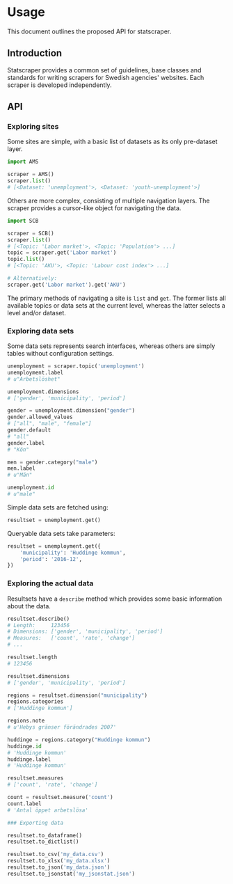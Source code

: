 # Usage
This document outlines the proposed API for statscraper.

## Introduction
Statscraper provides a common set of guidelines, base classes and standards for writing scrapers for Swedish agencies' websites. Each scraper is developed independently.

## API

### Exploring sites
Some sites are simple, with a basic list of datasets as its only pre-dataset layer.

```python
import AMS

scraper = AMS()
scraper.list()
# [<Dataset: 'unemployment'>, <Dataset: 'youth-unemployment'>]
```

Others are more complex, consisting of multiple navigation layers. The scraper provides a cursor-like object for navigating the data.

```python
import SCB

scraper = SCB()
scraper.list()
# [<Topic: 'Labor market'>, <Topic: 'Population'> ...]
topic = scraper.get('Labor market')
topic.list()
# [<Topic: 'AKU'>, <Topic: 'Labour cost index'> ...]

# Alternatively:
scraper.get('Labor market').get('AKU')
```

The primary methods of navigating a site is `list` and `get`. The former lists all available topics or data sets at the current level, whereas the latter selects a level and/or dataset.


### Exploring data sets
Some data sets represents search interfaces, whereas others are simply tables without configuration settings.

```python
unemployment = scraper.topic('unemployment')
unemployment.label
# u"Arbetslöshet"

unemployment.dimensions
# ['gender', 'municipality', 'period']

gender = unemployment.dimension("gender")
gender.allowed_values
# ["all", "male", "female"]
gender.default
# "all"
gender.label
# "Kön"

men = gender.category("male")
men.label
# u"Män"

unemployment.id
# u"male"
```

Simple data sets are fetched using:

```python
resultset = unemployment.get()
```

Queryable data sets take parameters:

```python
resultset = unemployment.get({
    'municipality': 'Huddinge kommun',
    'period': '2016-12', 
})
```

### Exploring the actual data
Resultsets have a `describe` method which provides some basic information about the data.

```python
resultset.describe()
# Length:     123456
# Dimensions: ['gender', 'municipality', 'period']
# Measures:   ['count', 'rate', 'change']
# ...

resultset.length
# 123456

resultset.dimensions
# ['gender', 'municipality', 'period']

regions = resultset.dimension("municipality")
regions.categories
# ['Huddinge kommun']

regions.note
# u'Hebys gränser förändrades 2007'

huddinge = regions.category("Huddinge kommun")
huddinge.id
# 'Huddinge kommun'
huddinge.label
# 'Huddinge kommun'

resultset.measures
# ['count', 'rate', 'change']

count = resultset.measure('count')
count.label
# 'Antal öppet arbetslösa'

### Exporting data

resultset.to_dataframe()
resultset.to_dictlist()

resultset.to_csv('my_data.csv')
resultset.to_xlsx('my_data.xlsx')
resultset.to_json('my_data.json')
resultset.to_jsonstat('my_jsonstat.json')
```
